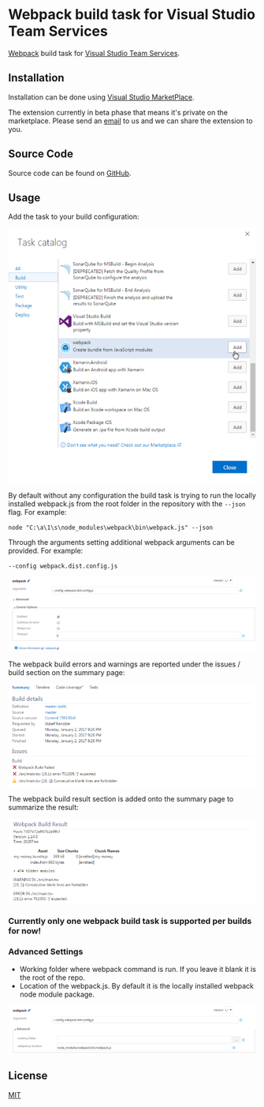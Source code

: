 # Webpack build task for Visual Studio Team Services

[Webpack](https://webpack.github.io/) build task for [Visual Studio Team Services](https://www.visualstudio.com/fr-fr/products/visual-studio-team-services-vs.aspx).

## Installation

Installation can be done using [Visual Studio MarketPlace](https://marketplace.visualstudio.com/items?itemName=Dealogic.webpack-vsts-extension).

The extension currently in beta phase that means it's private on the marketplace. Please send an [email](mailto:jozsef.kanczler@dealogic.com) to us and we can share the extension to you.

## Source Code

Source code can be found on [GitHub](https://github.com/Dealogic/webpack-vsts-extension).

## Usage

Add the task to your build configuration:

![Add webpack task](https://raw.githubusercontent.com/Dealogic/webpack-vsts-extension/master/screenshots/TaskCatalog.png)

By default without any configuration the build task is trying to run the locally installed webpack.js from the root folder in the repository with the `--json` flag. For example:
```
node "C:\a\1\s\node_modules\webpack\bin\webpack.js" --json
```

Through the arguments setting additional webpack arguments can be provided. For example:
```
--config webpack.dist.config.js
```

![Webpack arguments](https://raw.githubusercontent.com/Dealogic/webpack-vsts-extension/master/screenshots/WebpackArguments.png)

The webpack build errors and warnings are reported under the issues / build section on the summary page:

![Webpack build issues](https://raw.githubusercontent.com/Dealogic/webpack-vsts-extension/master/screenshots/WebpackBuildIssues.png)

The webpack build result section is added onto the summary page to summarize the result:

![Webpack build result](https://raw.githubusercontent.com/Dealogic/webpack-vsts-extension/master/screenshots/WebpackBuildResult.png)

### Currently only one webpack build task is supported per builds for now!

### Advanced Settings

- Working folder where webpack command is run. If you leave it blank it is the root of the repo.
- Location of the webpack.js. By default it is the locally installed webpack node module package.

![Advanced settings](https://raw.githubusercontent.com/Dealogic/webpack-vsts-extension/master/screenshots/AdvancedSettings.png)

## License

[MIT](https://github.com/Dealogic/webpack-vsts-extension/blob/master/LICENSE)
